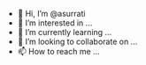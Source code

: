 - 👋 Hi, I’m @asurrati
- 👀 I’m interested in ...
- 🌱 I’m currently learning ...
- 💞️ I’m looking to collaborate on ...
- 📫 How to reach me ...

<!---
asurrati/asurrati is a ✨ special ✨ repository because its `README.md` (this file) appears on your GitHub profile.
You can click the Preview link to take a look at your changes.
--->
